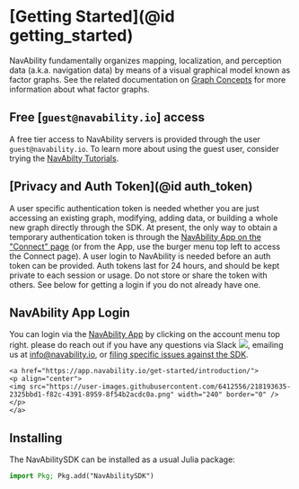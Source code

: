 # [Getting Started](@id getting_started)

NavAbility fundamentally organizes mapping, localization, and perception data (a.k.a. navigation data) by means of a visual graphical model known as factor graphs.  See the related documentation on [Graph Concepts](https://juliarobotics.org/Caesar.jl/latest/concepts/concepts/) for more information about what factor graphs.

## Free [`guest@navability.io`] access

A free tier access to NavAbility servers is provided through the user `guest@navability.io`.  To learn more about using the guest user, consider trying the [NavAbilty Tutorials](https://app.navability.io/get-started/tutorials).

## [Privacy and Auth Token](@id auth_token)

A user specific authentication token is needed whether you are just accessing an existing graph, modifying, adding data, or building a whole new graph directly through the SDK.  At present, the only way to obtain a temporary authentication token is through the [NavAbility App on the "Connect" page](https://app.navability.io/edge/connect) (or from the App, use the burger menu top left to access the Connect page).  A user login to NavAbility is needed before an auth token can be provided.  Auth tokens last for 24 hours, and should be kept private to each session or usage.  Do not store or share the token with others.  See below for getting a login if you do not already have one.

## NavAbility App Login

You can login via the [NavAbility App](https://app.navability.io/get-started/introduction/) by clicking on the account menu top right.  please do reach out if you have any questions via Slack [![](https://img.shields.io/badge/Invite-Slack-green.svg?style=popout)](https://join.slack.com/t/caesarjl/shared_invite/zt-ucs06bwg-y2tEbddwX1vR18MASnOLsw), emailing us at <info@navability.io>, or [filing specific issues against the SDK](https://github.com/NavAbility/NavAbilitySDK.jl/issues).

```@raw html
<a href="https://app.navability.io/get-started/introduction/">
<p align="center">
<img src="https://user-images.githubusercontent.com/6412556/218193635-2325bbd1-f82c-4391-8959-8f54b2acdc0a.png" width="240" border="0" />
</p>
</a>
```

## Installing

The NavAbilitySDK can be installed as a usual Julia package:
```julia
import Pkg; Pkg.add("NavAbilitySDK")
```
